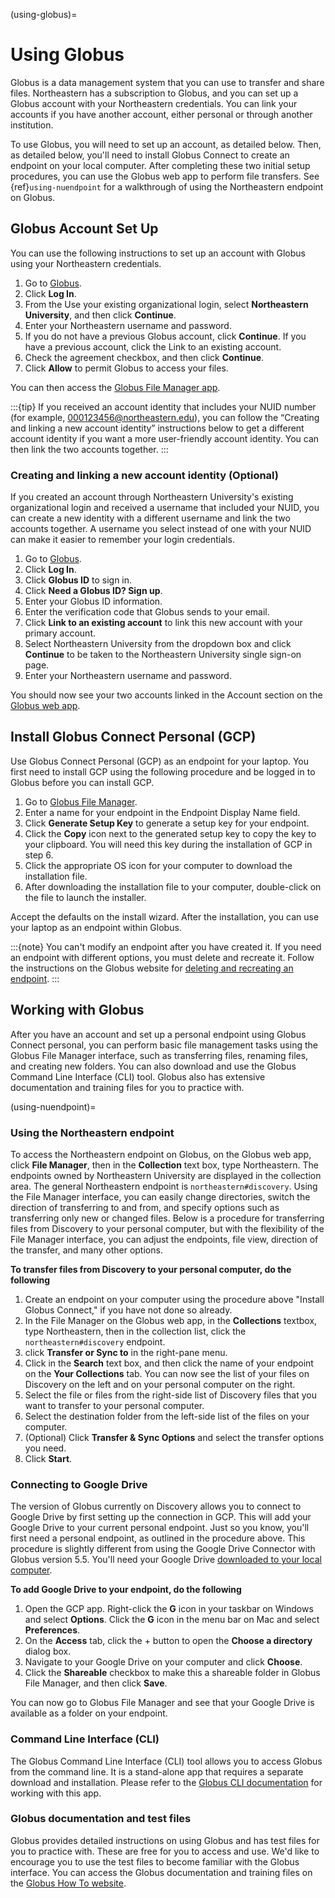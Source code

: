 (using-globus)=

# Using Globus

Globus is a data management system that you can use to transfer and share files. Northeastern has a subscription to Globus, and you can set up a Globus account with your Northeastern credentials. You can link your accounts if you have another account, either personal or through another institution.

To use Globus, you will need to set up an account, as detailed below. Then, as detailed below, you'll need to install Globus Connect to create an endpoint on your local computer. After completing these two initial setup procedures, you can use the Globus web app to perform file transfers. See {ref}`using-nuendpoint` for a walkthrough of using the Northeastern endpoint on Globus.

## Globus Account Set Up

You can use the following instructions to set up an account with Globus using your Northeastern credentials.

1. Go to [Globus](https://www.globus.org).
1. Click **Log In**.
1. From the Use your existing organizational login, select **Northeastern University**, and then click **Continue**.
1. Enter your Northeastern username and password.
1. If you do not have a previous Globus account, click **Continue**. If you have a previous account, click the Link to an existing account.
1. Check the agreement checkbox, and then click **Continue**.
1. Click **Allow** to permit Globus to access your files.

You can then access the [Globus File Manager app](https://app.globus.org).

:::{tip}
If you received an account identity that includes your NUID number (for example, <000123456@northeastern.edu>), you can follow the “Creating and linking a new account identity” instructions below to get a different account identity if you want a more user-friendly account identity. You can then link the two accounts together.
:::

### Creating and linking a new account identity (Optional)

If you created an account through Northeastern University's existing organizational login and received a username that included your NUID, you can create a new identity with a different username and link the two accounts together. A username you select instead of one with your NUID can make it easier to remember your login credentials.

1. Go to [Globus](https://www.globus.org).
1. Click **Log In**.
1. Click **Globus ID** to sign in.
1. Click **Need a Globus ID? Sign up**.
1. Enter your Globus ID information.
1. Enter the verification code that Globus sends to your email.
1. Click **Link to an existing account** to link this new account with your primary account.
1. Select Northeastern University from the dropdown box and click **Continue** to be taken to the Northeastern University single sign-on page.
1. Enter your Northeastern username and password.

You should now see your two accounts linked in the Account section on the [Globus web app](https://app.globus.org/account/identities).

## Install Globus Connect Personal (GCP)

Use Globus Connect Personal (GCP) as an endpoint for your laptop. You first need to install GCP using the following procedure and be logged in to Globus before you can install GCP.

1. Go to [Globus File Manager](https://app.globus.org/file-manager/gcp).
1. Enter a name for your endpoint in the Endpoint Display Name field.
1. Click **Generate Setup Key** to generate a setup key for your endpoint.
1. Click the **Copy** icon next to the generated setup key to copy the key to your clipboard. You will need this key during the installation of GCP in step 6.
1. Click the appropriate OS icon for your computer to download the installation file.
1. After downloading the installation file to your computer, double-click on the file to launch the installer.

Accept the defaults on the install wizard. After the installation, you can use your laptop as an endpoint within Globus.

:::{note}
You can't modify an endpoint after you have created it. If you need an endpoint with different options, you must delete and recreate it. Follow the instructions on the Globus website for [deleting and recreating an endpoint](https://docs.globus.org/faq/globus-connect-endpoints/#how_do_i_get_a_new_setup_key_for_a_reinstallation_of_globus_connect_personal).
:::

## Working with Globus

After you have an account and set up a personal endpoint using Globus Connect personal, you can perform basic file management tasks using the Globus File Manager interface, such as transferring files, renaming files, and creating new folders. You can also download and use the Globus Command Line Interface (CLI) tool. Globus also has extensive documentation and training files for you to practice with.

(using-nuendpoint)=

### Using the Northeastern endpoint

To access the Northeastern endpoint on Globus, on the Globus web app, click **File Manager**, then in the **Collection** text box, type Northeastern. The endpoints owned by Northeastern University are displayed in the collection area. The general Northeastern endpoint is `northeastern#discovery`. Using the File Manager interface, you can easily change directories, switch the direction of transferring to and from, and specify options such as transferring only new or changed files. Below is a procedure for transferring files from Discovery to your personal computer, but with the flexibility of the File Manager interface, you can adjust the endpoints, file view, direction of the transfer, and many other options.

**To transfer files from Discovery to your personal computer, do the following**

1. Create an endpoint on your computer using the procedure above "Install Globus Connect," if you have not done so already.
1. In the File Manager on the Globus web app, in the **Collections** textbox, type Northeastern, then in the collection list, click the `northeastern#discovery` endpoint.
1. click **Transfer or Sync to** in the right-pane menu.
1. Click in the **Search** text box, and then click the name of your endpoint on the **Your Collections** tab. You can now see the list of your files on Discovery on the left and on your personal computer on the right.
1. Select the file or files from the right-side list of Discovery files that you want to transfer to your personal computer.
1. Select the destination folder from the left-side list of the files on your computer.
1. (Optional) Click **Transfer & Sync Options** and select the transfer options you need.
1. Click **Start**.

### Connecting to Google Drive

The version of Globus currently on Discovery allows you to connect to Google Drive by first setting up the connection in GCP. This will add your Google Drive to your current personal endpoint.
Just so you know, you'll first need a personal endpoint, as outlined in the procedure above. This procedure is slightly different from using the Google Drive Connector with
Globus version 5.5. You'll need your Google Drive [downloaded to your local computer](https://www.google.com/drive/download/).

**To add Google Drive to your endpoint, do the following**

1. Open the GCP app. Right-click the **G** icon in your taskbar on Windows and select **Options**. Click the **G** icon in the menu bar on Mac and select **Preferences**.
1. On the **Access** tab, click the + button to open the **Choose a directory** dialog box.
1. Navigate to your Google Drive on your computer and click **Choose**.
1. Click the **Shareable** checkbox to make this a shareable folder in Globus File Manager, and then click **Save**.

You can now go to Globus File Manager and see that your Google Drive is available as a folder on your endpoint.

### Command Line Interface (CLI)

The Globus Command Line Interface (CLI) tool allows you to access Globus from the command line. It is a stand-alone app that requires a separate download
and installation. Please refer to the [Globus CLI documentation](https://docs.globus.org/cli/) for working with this app.

### Globus documentation and test files

Globus provides detailed instructions on using Globus and has test files for you to practice with. These are free for you to access and use. We'd like to encourage you to use the test files to become familiar with the Globus interface. You can access the Globus documentation and training files on the [Globus How To website](https://docs.globus.org/how-to/).

